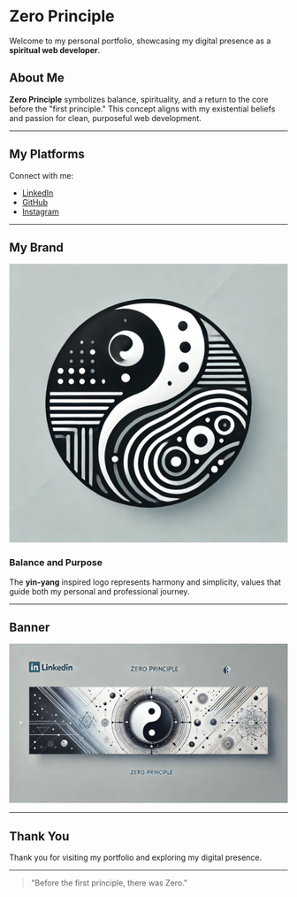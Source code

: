 # Zero Principle

Welcome to my personal portfolio, showcasing my digital presence as a **spiritual web developer**.

## About Me
**Zero Principle** symbolizes balance, spirituality, and a return to the core before the "first principle." This concept aligns with my existential beliefs and passion for clean, purposeful web development.

---

## My Platforms

Connect with me:

- [LinkedIn](https://linkedin.com/shashanklaur/)  
- [GitHub](https://github.com/shashanklaur)  
- [Instagram](https://instagram.com/shashanklaur)

---

## My Brand

![Zero Principle Logo](logo.webp)

### Balance and Purpose
The **yin-yang** inspired logo represents harmony and simplicity, values that guide both my personal and professional journey.

---

## Banner
![Zero Principle Banner](banner.webp)

---

## Thank You
Thank you for visiting my portfolio and exploring my digital presence.

---

> "Before the first principle, there was Zero."
